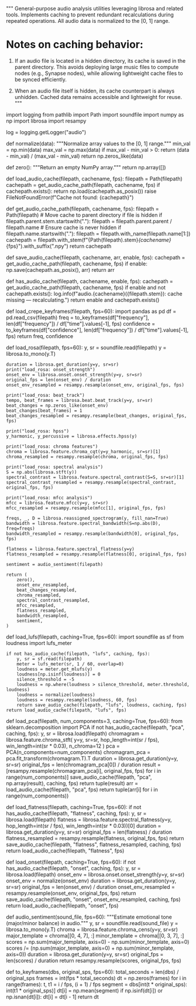 """
General-purpose audio analysis utilities leveraging librosa and related tools.
Implements caching to prevent redundant recalculations during repeated operations.
All audio data is normalized to the [0, 1] range.

# Notes on caching behavior:

1. If an audio file is located in a hidden directory, its cache is saved in the parent directory.
   This avoids deploying large music files to compute nodes (e.g., Synapse nodes),
   while allowing lightweight cache files to be synced efficiently.

2. When an audio file itself is hidden, its cache counterpart is always unhidden.
   Cached data remains accessible and lightweight for reuse.
"""

import logging
from pathlib import Path
import soundfile
import numpy as np
import librosa
import resampy

log = logging.getLogger("audio")

def normalize(data):
    """Normalize array values to the [0, 1] range."""
    min_val = np.min(data)
    max_val = np.max(data)
    if max_val - min_val > 0:
        return (data - min_val) / (max_val - min_val)
    return np.zeros_like(data)

def zero():
    """Return an empty NumPy array."""
    return np.array([])

def load_audio_cache(filepath, cachename, fps):
    filepath = Path(filepath)
    cachepath = get_audio_cache_path(filepath, cachename, fps)
    if cachepath.exists():
        return np.load(cachepath.as_posix())
    raise FileNotFoundError(f"Cache not found: {cachepath}")

def get_audio_cache_path(filepath, cachename, fps):
    filepath = Path(filepath)
    # Move cache to parent directory if file is hidden
    if filepath.parent.stem.startswith("."):
        filepath = filepath.parent.parent / filepath.name
    # Ensure cache is never hidden
    if filepath.name.startswith("."):
        filepath = filepath.with_name(filepath.name[1:])
    cachepath = filepath.with_stem(f"{Path(filepath).stem}_{cachename}_{fps}").with_suffix(".npy")
    return cachepath

def save_audio_cache(filepath, cachename, arr, enable, fps):
    cachepath = get_audio_cache_path(filepath, cachename, fps)
    if enable:
        np.save(cachepath.as_posix(), arr)
    return arr

def has_audio_cache(filepath, cachename, enable, fps):
    cachepath = get_audio_cache_path(filepath, cachename, fps)
    if enable and not cachepath.exists():
        log.info(f"audio.{cachename}({filepath.stem}): cache missing — recalculating.")
    return enable and cachepath.exists()

def load_crepe_keyframes(filepath, fps=60):
    import pandas as pd
    df = pd.read_csv(filepath)
    freq = to_keyframes(df["frequency"], len(df["frequency"]) / df["time"].values[-1], fps)
    confidence = to_keyframes(df["confidence"], len(df["frequency"]) / df["time"].values[-1], fps)
    return freq, confidence

def load_rosa(filepath, fps=60):
    y, sr = soundfile.read(filepath)
    y = librosa.to_mono(y.T)

    duration = librosa.get_duration(y=y, sr=sr)
    print("load_rosa: onset_strength")
    onset_env = librosa.onset.onset_strength(y=y, sr=sr)
    original_fps = len(onset_env) / duration
    onset_env_resampled = resampy.resample(onset_env, original_fps, fps)

    print("load_rosa: beat_track")
    tempo, beat_frames = librosa.beat.beat_track(y=y, sr=sr)
    beat_changes = np.zeros_like(onset_env)
    beat_changes[beat_frames] = 1
    beat_changes_resampled = resampy.resample(beat_changes, original_fps, fps)

    print("load_rosa: hpss")
    y_harmonic, y_percussive = librosa.effects.hpss(y)

    print("load_rosa: chroma features")
    chroma = librosa.feature.chroma_cqt(y=y_harmonic, sr=sr)[1]
    chroma_resampled = resampy.resample(chroma, original_fps, fps)

    print("load_rosa: spectral analysis")
    S = np.abs(librosa.stft(y))
    spectral_contrast = librosa.feature.spectral_contrast(S=S, sr=sr)[1]
    spectral_contrast_resampled = resampy.resample(spectral_contrast, original_fps, fps)

    print("load_rosa: mfcc analysis")
    mfcc = librosa.feature.mfcc(y=y, sr=sr)
    mfcc_resampled = resampy.resample(mfcc[1], original_fps, fps)

    freqs, _, D = librosa.reassigned_spectrogram(y, fill_nan=True)
    bandwidth = librosa.feature.spectral_bandwidth(S=np.abs(D), freq=freqs)
    bandwidth_resampled = resampy.resample(bandwidth[0], original_fps, fps)

    flatness = librosa.feature.spectral_flatness(y=y)
    flatness_resampled = resampy.resample(flatness[0], original_fps, fps)

    sentiment = audio_sentiment(filepath)

    return (
        zero(),
        onset_env_resampled,
        beat_changes_resampled,
        chroma_resampled,
        spectral_contrast_resampled,
        mfcc_resampled,
        flatness_resampled,
        bandwidth_resampled,
        sentiment,
    )

def load_lufs(filepath, caching=True, fps=60):
    import soundfile as sf
    from loudness import lufs_meter

    if not has_audio_cache(filepath, "lufs", caching, fps):
        y, sr = sf.read(filepath)
        meter = lufs_meter(sr, 1 / 60, overlap=0)
        loudness = meter.get_mlufs(y)
        loudness[np.isinf(loudness)] = 0
        silence_threshold = -5
        loudness = np.where(loudness > silence_threshold, meter.threshold, loudness)
        loudness = normalize(loudness)
        loudness = resampy.resample(loudness, 60, fps)
        return save_audio_cache(filepath, "lufs", loudness, caching, fps)
    return load_audio_cache(filepath, "lufs", fps)

def load_pca(filepath, num_components=3, caching=True, fps=60):
    from sklearn.decomposition import PCA
    if not has_audio_cache(filepath, "pca", caching, fps):
        y, sr = librosa.load(filepath)
        chromagram = librosa.feature.chroma_stft(
            y=y, sr=sr, hop_length=int(sr / fps), win_length=int(sr * 0.03), n_chroma=12
        )
        pca = PCA(n_components=num_components)
        chromagram_pca = pca.fit_transform(chromagram.T).T
        duration = librosa.get_duration(y=y, sr=sr)
        original_fps = len(chromagram_pca[0]) / duration
        result = [resampy.resample(chromagram_pca[i], original_fps, fps) for i in range(num_components)]
        save_audio_cache(filepath, "pca", np.array(result), caching, fps)
        return tuple(result)
    arr = load_audio_cache(filepath, "pca", fps)
    return tuple(arr[i] for i in range(num_components))

def load_flatness(filepath, caching=True, fps=60):
    if not has_audio_cache(filepath, "flatness", caching, fps):
        y, sr = librosa.load(filepath)
        flatness = librosa.feature.spectral_flatness(y=y, hop_length=int(sr / fps), win_length=int(sr * 0.03))[0]
        duration = librosa.get_duration(y=y, sr=sr)
        original_fps = len(flatness) / duration
        flatness_resampled = resampy.resample(flatness, original_fps, fps)
        return save_audio_cache(filepath, "flatness", flatness_resampled, caching, fps)
    return load_audio_cache(filepath, "flatness", fps)

def load_onset(filepath, caching=True, fps=60):
    if not has_audio_cache(filepath, "onset", caching, fps):
        y, sr = librosa.load(filepath)
        onset_env = librosa.onset.onset_strength(y=y, sr=sr)
        onset_env = normalize(onset_env)
        duration = librosa.get_duration(y=y, sr=sr)
        original_fps = len(onset_env) / duration
        onset_env_resampled = resampy.resample(onset_env, original_fps, fps)
        return save_audio_cache(filepath, "onset", onset_env_resampled, caching, fps)
    return load_audio_cache(filepath, "onset", fps)

def audio_sentiment(sound_file, fps=60):
    """Estimate emotional tone (major/minor balance) in audio."""
    y, sr = soundfile.read(sound_file)
    y = librosa.to_mono(y.T)
    chroma = librosa.feature.chroma_cens(y=y, sr=sr)
    major_template = chroma[[0, 4, 7], :]
    minor_template = chroma[[0, 3, 7], :]
    scores = np.sum(major_template, axis=0) - np.sum(minor_template, axis=0)
    scores /= (np.sum(major_template, axis=0) + np.sum(minor_template, axis=0))
    duration = librosa.get_duration(y=y, sr=sr)
    original_fps = len(scores) / duration
    return resampy.resample(scores, original_fps, fps)

def to_keyframes(dbs, original_sps, fps=60):
    total_seconds = len(dbs) / original_sps
    frames = int(fps * total_seconds)
    dt = np.zeros(frames)
    for i in range(frames):
        t, t1 = i / fps, (i + 1) / fps
        segment = dbs[int(t * original_sps): int(t1 * original_sps)]
        dt[i] = np.mean(segment)
        if np.isinf(dt[i]) or np.isnan(dt[i]):
            dt[i] = dt[i - 1]
    return dt
